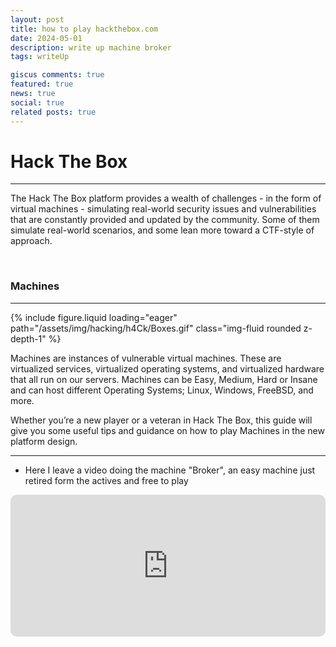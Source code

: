 ```yaml
---
layout: post
title: how to play hackthebox.com
date: 2024-05-01
description: write up machine broker
tags: writeUp

giscus comments: true
featured: true
news: true
social: true
related posts: true
---
```


# Hack The Box

---
The Hack The Box platform provides a wealth of challenges - in the form of virtual machines - simulating real-world security issues and vulnerabilities that are constantly provided and updated by the community. Some of them simulate real-world scenarios, and some lean more toward a CTF-style of approach.

<br>

### Machines

---

 <div class="row mt-3">
    <div class="col-lg mt-3 mt-md-0">
        {% include figure.liquid loading="eager" path="/assets/img/hacking/h4Ck/Boxes.gif" class="img-fluid rounded z-depth-1" %}
    </div>
</div>

Machines are instances of vulnerable virtual machines. These are virtualized services, virtualized operating systems, and virtualized hardware that all run on our servers. Machines can be Easy, Medium, Hard or Insane and can host different Operating Systems; Linux, Windows, FreeBSD, and more.

Whether you’re a new player or a veteran in Hack The Box, this guide will give you some useful tips and guidance on how to play Machines in the new platform design.

---

- Here I leave a video doing the machine "Broker", an easy machine just retired form the actives and free to play

<div class="vidjet-video-wrapper" style="width:100%; padding-bottom: 45%; position: relative; overflow: hidden; height: auto; margin: 0px auto; " > 
    <iframe class="vidjet-embed-iframe" src="https://www.youtube.com/embed/BEpRJ_S-LnU?si=9JftSh8JbQ2QhUek" style=" position: absolute; top: 0; left: 0; width: 100%; height: 100%; border-radius: 10px; " allow="clipboard-read; clipboard-write; fullscreen" frameborder="0" ></iframe> 
</div>
